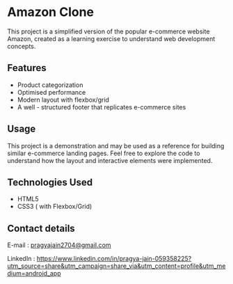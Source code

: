 # Amazon Clone

This project is a simplified version of the popular e-commerce website Amazon, created as a learning exercise to understand web development concepts.

## Features

- Product categorization
- Optimised performance 
- Modern layout with flexbox/grid
- A well - structured footer that replicates     e-commerce sites

## Usage

This project is a demonstration and may be used as a reference for building similar e-commerce landing pages. Feel free to explore the code to understand how the layout and interactive elements were implemented.

##  Technologies Used

- HTML5
- CSS3 ( with Flexbox/Grid)

## Contact details 

E-mail : pragyajain2704@gmail.com 

LinkedIn : https://www.linkedin.com/in/pragya-jain-059358225?utm_source=share&utm_campaign=share_via&utm_content=profile&utm_medium=android_app


